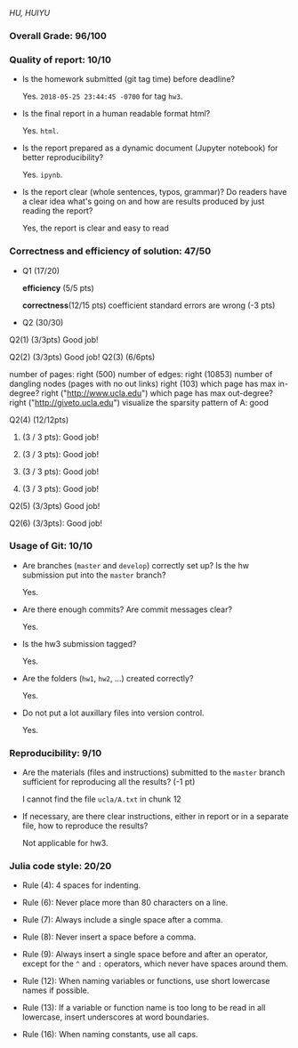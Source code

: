 *HU, HUIYU*  

### Overall Grade: 96/100

### Quality of report: 10/10

* Is the homework submitted (git tag time) before deadline?

	Yes. `2018-05-25 23:44:45 -0700` for tag `hw3`. 
	
* Is the final report in a human readable format html? 

	Yes. `html`.

* Is the report prepared as a dynamic document (Jupyter notebook) for better reproducibility?  

	Yes. `ipynb`.

* Is the report clear (whole sentences, typos, grammar)? Do readers have a clear idea what's going on and how are results produced by just reading the report?

    Yes, the report is clear and easy to read
 
### Correctness and efficiency of solution: 47/50 

* Q1 (17/20)

  **efficiency** (5/5 pts)
 
  **correctness**(12/15 pts)
    coefficient standard errors are wrong (-3 pts)
	
* Q2 (30/30)

Q2(1) (3/3pts) Good job!

Q2(2) (3/3pts) Good job!
Q2(3) (6/6pts)

number of pages: right (500)
number of edges: right (10853)
number of dangling nodes (pages with no out links) right (103)
which page has max in-degree? right ("http://www.ucla.edu")
which page has max out-degree? right ("http://giveto.ucla.edu")
visualize the sparsity pattern of  A: good


Q2(4) (12/12pts) 

1) (3 / 3 pts): Good job!

2) (3 / 3 pts): Good job!

3) (3 / 3 pts): Good job!

4) (3 / 3 pts): Good job!

Q2(5) (3/3pts) Good job!

Q2(6) (3/3pts): Good job!



### Usage of Git: 10/10

* Are branches (`master` and `develop`) correctly set up? Is the hw submission put into the `master` branch?

	Yes.
	
* Are there enough commits? Are commit messages clear? 

	 Yes. 
	
* Is the hw3 submission tagged?

	Yes.

* Are the folders (`hw1`, `hw2`, ...) created correctly? 

	Yes.

* Do not put a lot auxillary files into version control.  

	Yes. 

### Reproducibility: 9/10

* Are the materials (files and instructions) submitted to the `master` branch sufficient for reproducing all the results?  (-1 pt)

	I cannot find the file `ucla/A.txt` in chunk 12
	

* If necessary, are there clear instructions, either in report or in a separate file, how to reproduce the results?  

	Not applicable for hw3.
    

### Julia code style: 20/20

* Rule (4): 4 spaces for indenting. 

* Rule (6): Never place more than 80 characters on a line. 

* Rule (7): Always include a single space after a comma. 
* Rule (8):  Never insert a space before a comma.

* Rule (9): Always insert a single space before and after an operator, except for the `^` and `:` operators, which never have spaces around them. 

* Rule (12): When naming variables or functions, use short lowercase names if possible.

* Rule (13): If a variable or function name is too long to be read in all lowercase, insert underscores at word boundaries.

* Rule (16): When naming constants, use all caps.

